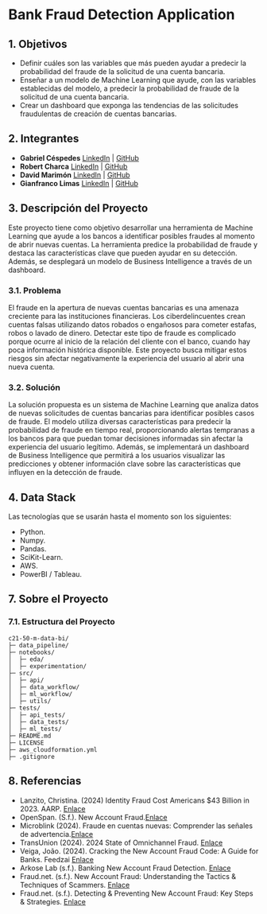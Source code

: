 # Bank Fraud Detection Application

## 1. Objetivos
- Definir cuáles son las variables que más pueden ayudar a predecir la probabilidad del fraude de la solicitud de una cuenta bancaria.
- Enseñar a un modelo de Machine Learning que ayude, con las variables establecidas del modelo, a predecir la probabilidad de fraude de la solicitud de una cuenta bancaria.
- Crear un dashboard que exponga las tendencias de las solicitudes fraudulentas de creación de cuentas bancarias.

## 2. Integrantes
- **Gabriel Céspedes** [LinkedIn](https://www.linkedin.com/in/gabriel-cespedes-alarcon/) | [GitHub](https://github.com/gabrielcespedes)
- **Robert Charca** [LinkedIn](https://www.linkedin.com/in/robert-charca-123b28293/) | [GitHub](https://github.com/robertcharca)
- **David Marimón** [LinkedIn](https://www.linkedin.com/in/daanmagi/) | [GitHub](https://github.com/DaAnMaGi)
- **Gianfranco Limas** [LinkedIn](https://www.linkedin.com/in/gianfranco-limas/) | [GitHub](https://github.com/xlSosdee)

## 3. Descripción del Proyecto
Este proyecto tiene como objetivo desarrollar una herramienta de Machine Learning que ayude a los bancos a identificar posibles fraudes al momento de abrir nuevas cuentas. La herramienta predice la probabilidad de fraude y destaca las características clave que pueden ayudar en su detección. Además, se desplegará un modelo de Business Intelligence a través de un dashboard.

### 3.1. Problema
El fraude en la apertura de nuevas cuentas bancarias es una amenaza creciente para las instituciones financieras. Los ciberdelincuentes crean cuentas falsas utilizando datos robados o engañosos para cometer estafas, robos o lavado de dinero. Detectar este tipo de fraude es complicado porque ocurre al inicio de la relación del cliente con el banco, cuando hay poca información histórica disponible. Este proyecto busca mitigar estos riesgos sin afectar negativamente la experiencia del usuario al abrir una nueva cuenta.

### 3.2. Solución
La solución propuesta es un sistema de Machine Learning que analiza datos de nuevas solicitudes de cuentas bancarias para identificar posibles casos de fraude. El modelo utiliza diversas características para predecir la probabilidad de fraude en tiempo real, proporcionando alertas tempranas a los bancos para que puedan tomar decisiones informadas sin afectar la experiencia del usuario legítimo. Además, se implementará un dashboard de Business Intelligence que permitirá a los usuarios visualizar las predicciones y obtener información clave sobre las características que influyen en la detección de fraude.

## 4. Data Stack
Las tecnologías que se usarán hasta el momento son los siguientes:
- Python.
- Numpy.
- Pandas.
- SciKit-Learn.
- AWS.
- PowerBI / Tableau.


## 7. Sobre el Proyecto

### 7.1. Estructura del Proyecto
```
c21-50-m-data-bi/
├─ data_pipeline/
├─ notebooks/
│  ├─ eda/
│  ├─ experimentation/
├─ src/
│  ├─ api/
│  ├─ data_workflow/
│  ├─ ml_workflow/
│  ├─ utils/
├─ tests/
│  ├─ api_tests/
│  ├─ data_tests/
│  ├─ ml_tests/
├─ README.md
├─ LICENSE
├─ aws_cloudformation.yml
├─ .gitignore

```

## 8. Referencias
- Lanzito, Christina. (2024) Identity Fraud Cost Americans $43 Billion in 2023. AARP. [Enlace](https://www.aarp.org/money/scams-fraud/info-2024/identity-fraud-report.html)
- OpenSpan. (S.f.). New Account Fraud.[Enlace](https://www.onespan.com/topics/new-account-fraud)
- Microblink (2024). Fraude en cuentas nuevas: Comprender las señales de advertencia.[Enlace](https://microblink.com/es/resources/blog/fraude-en-cuentas-nuevas-comprender-las-senales-de-advertencia/#:~:text=A%20veces%20llamado%20%C2%ABfraude%20de,u%20obtenida%20mediante%20ingenier%C3%ADa%20social.)
- TransUnion (2024). 2024 State of Omnichannel Fraud. [Enlace](https://www.transunion.com/report/omnichannel-fraud-report?utm_campaign=PR+Global+Fraud+March+2024&utm_medium=press-release&utm_source=press-release&utm_content=PR+Global+Fraud+March+2024&atvy=%7B%22254739%22%3A%22Experience+B%22%7D)
- Veiga, João. (2024). Cracking the New Account Fraud Code: A Guide for Banks. Feedzai [Enlace](https://feedzai.com/blog/cracking-the-new-account-fraud-code-a-guide-for-banks/)
- Arkose Lab (s.f.). Banking New Account Fraud Detection. [Enlace](https://www.arkoselabs.com/new-account-fraud/banking-new-account-fraud-detection-explained/)
- Fraud.net. (s.f.). New Account Fraud: Understanding the Tactics & Techniques of Scammers. [Enlace](https://fraud.net/n/new-account-fraud-understanding-the-tactics-techniques-of-scammers/)
- Fraud.net. (s.f.). Detecting & Preventing New Account Fraud: Key Steps & Strategies. [Enlace](https://fraud.net/n/detecting-preventing-new-account-fraud-key-steps-strategies/)
